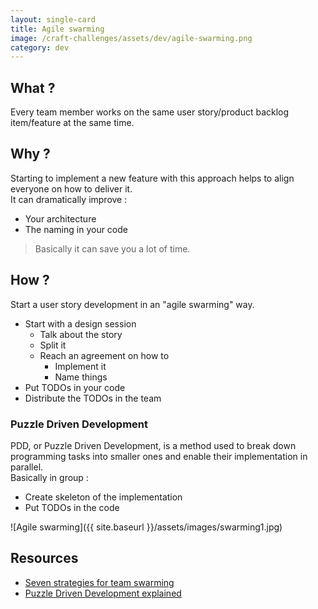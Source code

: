 ```yaml
---
layout: single-card
title: Agile swarming
image: /craft-challenges/assets/dev/agile-swarming.png
category: dev
---
```



## What ?
Every team member works on the same user story/product backlog item/feature at the same time.

## Why ?
Starting to implement a new feature with this approach helps to align everyone on how to deliver it.  
It can dramatically improve :
* Your architecture
* The naming in your code

> Basically it can save you a lot of time.

## How ?
Start a user story development in an "agile swarming" way.
* Start with a design session
    * Talk about the story
    * Split it
    * Reach an agreement on how to
        * Implement it
        * Name things
* Put TODOs in your code
* Distribute the TODOs in the team

### Puzzle Driven Development
PDD, or Puzzle Driven Development, is a method used to break down programming tasks into smaller ones and enable their implementation in parallel.  
Basically in group :
* Create skeleton of the implementation
* Put TODOs in the code

![Agile swarming]({{ site.baseurl }}/assets/images/swarming1.jpg)  

## Resources
* [Seven strategies for team swarming](http://tobeagile.com/2012/12/11/seven-strategies-for-team-swarming/)
* [Puzzle Driven Development explained](http://www.yegor256.com/2009/03/04/pdd.html)
